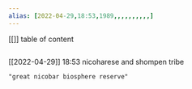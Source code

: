 ```yaml
---
alias: [2022-04-29,18:53,1989,,,,,,,,,,]
---
```

[[]]
table of content
```toc
```

[[2022-04-29]] 18:53
nicoharese and shompen tribe
```query
"great nicobar biosphere reserve"
```